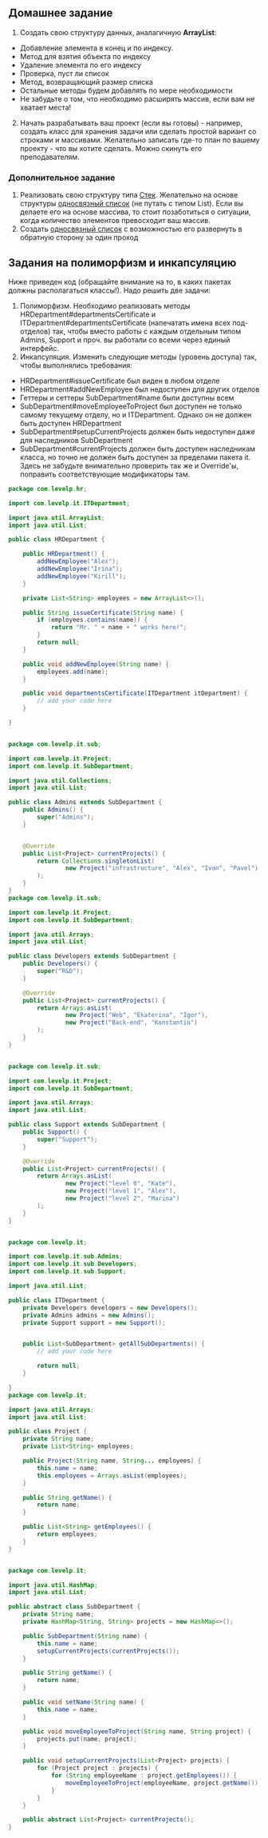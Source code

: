 ## Домашнее задание

1. Создать свою структуру данных, аналагичную **ArrayList**:
  * Добавление элемента в конец и по индексу. 
  * Метод для взятия объекта по индексу
  * Удаление элемента по его индексу
  * Проверка, пуст ли список
  * Метод, возвращающий размер списка
  * Остальные методы будем добавлять по мере необходимости
  * Не забудьте о том, что необходимо расширять массив, если вам не хватает места!
2. Начать разрабатывать ваш проект (если вы готовы) - например, создать класс для хранения задачи или сделать простой вариант со строками и массивами. Желательно записать где-то план по вашему проекту - что вы хотите сделать. Можно скинуть его преподавателям. 

### Дополнительное задание

1. Реализовать свою структуру типа [Cтек](https://ru.wikipedia.org/wiki/%D0%A1%D1%82%D0%B5%D0%BA). Желательно на основе структуры [односвязный список](https://ru.wikipedia.org/wiki/%D0%A1%D0%B2%D1%8F%D0%B7%D0%BD%D1%8B%D0%B9_%D1%81%D0%BF%D0%B8%D1%81%D0%BE%D0%BA) (не путать с типом List). Если вы делаете его на основе массива, то стоит позаботиться о ситуации, когда количество элементов превосходит ваш массив.
1. Создать [односвязный список](https://ru.wikipedia.org/wiki/%D0%A1%D0%B2%D1%8F%D0%B7%D0%BD%D1%8B%D0%B9_%D1%81%D0%BF%D0%B8%D1%81%D0%BE%D0%BA) с возможностью его развернуть в обратную сторону за один проход


## Задания на полиморфизм и инкапсуляцию
Ниже приведен код (обращайте внимание на то, в каких пакетах должны располагаться классы!). Надо решить две задачи: 
1. Полиморфизм. Необходимо реализовать методы HRDepartment#departmentsCertificate и ITDepartment#departmentsCertificate (напечатать имена всех под-отделов) так, чтобы вместо работы с каждым отдельным типом Admins, Support и проч. вы работали со всеми через единый интерфейс. 
2. Инкапсуляция. Изменить следующие методы (уровень доступа) так, чтобы выполнялись требования:
  * HRDepartment#issueCertificate был виден в любом отделе
  * HRDepartment#addNewEmployee был недоступен для других отделов
  * Геттеры и сеттеры SubDepartment#name были доступны всем
  * SubDepartment#moveEmployeeToProject был доступен не только самому текущему отделу, но и ITDepartment. Однако он не должен быть доступен HRDepartment
  * SubDepartment#setupCurrentProjects должен быть недоступен даже для наследников SubDepartment
  * SubDepartment#currentProjects должен быть доступен наследникам класса, но точно не должен быть доступен за пределами пакета it.
Здесь не забудьте внимательно проверить так же и Override'ы, поправить соответствующие модификаторы там.


```java
package com.levelp.hr;

import com.levelp.it.ITDepartment;

import java.util.ArrayList;
import java.util.List;

public class HRDepartment {

    public HRDepartment() {
        addNewEmployee("Alex");
        addNewEmployee("Irina");
        addNewEmployee("Kirill");
    }

    private List<String> employees = new ArrayList<>();

    public String issueCertificate(String name) {
        if (employees.contains(name)) {
            return "Mr. " + name + " works here!";
        }
        return null;
    }

    public void addNewEmployee(String name) {
        employees.add(name);
    }

    public void departmentsCertificate(ITDepartment itDepartment) {
        // add your code here
    }

}


package com.levelp.it.sub;

import com.levelp.it.Project;
import com.levelp.it.SubDepartment;

import java.util.Collections;
import java.util.List;

public class Admins extends SubDepartment {
    public Admins() {
        super("Admins");
    }


    @Override
    public List<Project> currentProjects() {
        return Collections.singletonList(
                new Project("infrastructure", "Alex", "Ivan", "Pavel")
        );
    }
}
package com.levelp.it.sub;

import com.levelp.it.Project;
import com.levelp.it.SubDepartment;

import java.util.Arrays;
import java.util.List;

public class Developers extends SubDepartment {
    public Developers() {
        super("R&D");
    }

    @Override
    public List<Project> currentProjects() {
        return Arrays.asList(
                new Project("Web", "Ekaterina", "Igor"),
                new Project("Back-end", "Konstantin")
        );
    }
}


package com.levelp.it.sub;

import com.levelp.it.Project;
import com.levelp.it.SubDepartment;

import java.util.Arrays;
import java.util.List;

public class Support extends SubDepartment {
    public Support() {
        super("Support");
    }

    @Override
    public List<Project> currentProjects() {
        return Arrays.asList(
                new Project("level 0", "Kate"),
                new Project("level 1", "Alex"),
                new Project("level 2", "Marina")
        );
    }
}


package com.levelp.it;

import com.levelp.it.sub.Admins;
import com.levelp.it.sub.Developers;
import com.levelp.it.sub.Support;

import java.util.List;

public class ITDepartment {
    private Developers developers = new Developers();
    private Admins admins = new Admins();
    private Support support = new Support();


    public List<SubDepartment> getAllSubDepartments() {
        // add your code here

        return null;
    }

}
package com.levelp.it;

import java.util.Arrays;
import java.util.List;

public class Project {
    private String name;
    private List<String> employees;

    public Project(String name, String... employees) {
        this.name = name;
        this.employees = Arrays.asList(employees);
    }

    public String getName() {
        return name;
    }

    public List<String> getEmployees() {
        return employees;
    }
}


package com.levelp.it;

import java.util.HashMap;
import java.util.List;

public abstract class SubDepartment {
    private String name;
    private HashMap<String, String> projects = new HashMap<>();

    public SubDepartment(String name) {
        this.name = name;
        setupCurrentProjects(currentProjects());
    }

    public String getName() {
        return name;
    }

    public void setName(String name) {
        this.name = name;
    }

    public void moveEmployeeToProject(String name, String project) {
        projects.put(name, project);
    }

    public void setupCurrentProjects(List<Project> projects) {
        for (Project project : projects) {
            for (String employeeName : project.getEmployees()) {
                moveEmployeeToProject(employeeName, project.getName());
            }
        }
    }

    public abstract List<Project> currentProjects();
}



```
